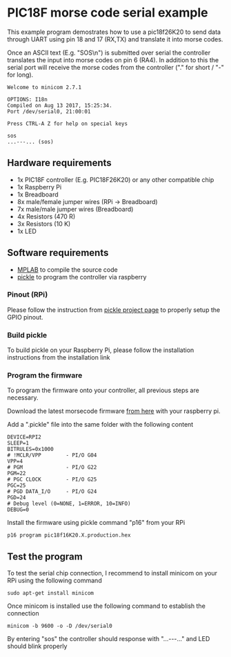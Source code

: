 # PIC18F morse code serial example

This example program demostrates how to use a pic18f26K20 to send data through UART using pin 18 and 17 (RX,TX) and translate it into morse codes.

Once an ASCII text (E.g. "SOS\n") is submitted over serial the controller translates the input into morse codes on pin 6 (RA4).
In addition to this the serial port will receive the morse codes from the controller ("." for short / "-" for long).

```
Welcome to minicom 2.7.1

OPTIONS: I18n 
Compiled on Aug 13 2017, 15:25:34.
Port /dev/serial0, 21:00:01

Press CTRL-A Z for help on special keys

sos
...---... (sos) 
```

## Hardware requirements

* 1x PIC18F controller (E.g. PIC18F26K20) or any other compatible chip
* 1x Raspberry Pi
* 1x Breadboard
* 8x male/female jumper wires (RPi -> Breadboard)
* 7x male/male jumper wires (Breadboard)
* 4x Resistors (470 R)
* 3x Resistors (10 K)
* 1x LED

## Software requirements

* [MPLAB](https://www.microchip.com/mplab/mplab-x-ide) to compile the source code
* [pickle](https://wiki.kewl.org/dokuwiki/projects:pickle#installation) to program the controller via raspberry

### Pinout (RPi)

Please follow the instruction from [pickle project page](https://wiki.kewl.org/dokuwiki/boards:rpi) to properly setup the GPIO pinout.

### Build pickle

To build pickle on your Raspberry Pi, please follow the installation instructions from the installation link

### Program the firmware

To program the firmware onto your controller, all previous steps are necessary.

Download the latest morsecode firmware [from here](https://github.com/ole1986/pic18f-morsecode/raw/master/dist/XC8_18F87K22_BUILD/production/pic18f16K20.X.production.hex) with your raspberry pi.

Add a ".pickle" file into the same folder with the following content

```
DEVICE=RPI2
SLEEP=1
BITRULES=0x1000
# !MCLR/VPP        - PI/O G04
VPP=4
# PGM              - PI/O G22
PGM=22
# PGC CLOCK        - PI/O G25
PGC=25
# PGD DATA_I/O     - PI/O G24
PGD=24
# Debug level (0=NONE, 1=ERROR, 10=INFO)
DEBUG=0
```

Install the firmware using pickle command "p16" from your RPi

```
p16 program pic18f16K20.X.production.hex
```

## Test the program

To test the serial chip connection, I recommend to install minicom on your RPi using the following command

```
sudo apt-get install minicom
```

Once minicom is installed use the following command to establish the connection

```
minicom -b 9600 -o -D /dev/serial0
```

By entering "sos" the controller should response with "...---..." and LED should blink properly
